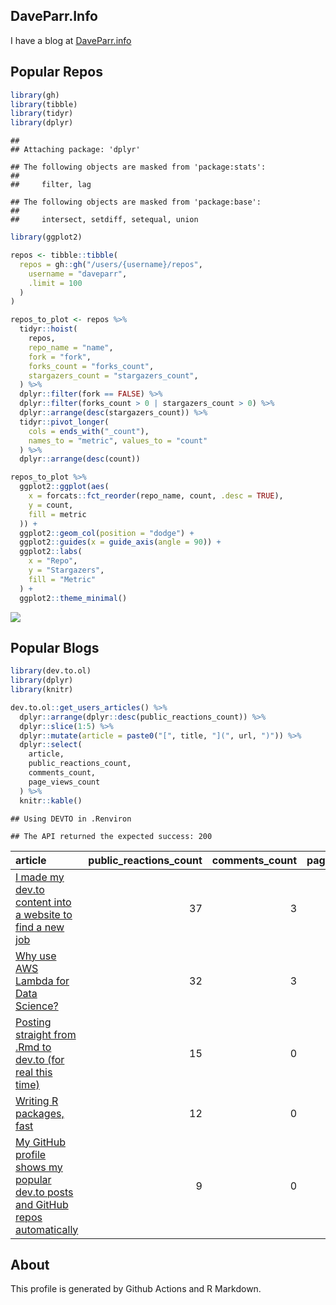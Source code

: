 
## DaveParr.Info

I have a blog at [DaveParr.info](DaveParr.info)

## Popular Repos

``` r
library(gh)
library(tibble)
library(tidyr)
library(dplyr)
```

    ## 
    ## Attaching package: 'dplyr'

    ## The following objects are masked from 'package:stats':
    ## 
    ##     filter, lag

    ## The following objects are masked from 'package:base':
    ## 
    ##     intersect, setdiff, setequal, union

``` r
library(ggplot2)

repos <- tibble::tibble(
  repos = gh::gh("/users/{username}/repos",
    username = "daveparr",
    .limit = 100
  )
)

repos_to_plot <- repos %>%
  tidyr::hoist(
    repos,
    repo_name = "name",
    fork = "fork",
    forks_count = "forks_count",
    stargazers_count = "stargazers_count",
  ) %>%
  dplyr::filter(fork == FALSE) %>%
  dplyr::filter(forks_count > 0 | stargazers_count > 0) %>%
  dplyr::arrange(desc(stargazers_count)) %>%
  tidyr::pivot_longer(
    cols = ends_with("_count"),
    names_to = "metric", values_to = "count"
  ) %>%
  dplyr::arrange(desc(count))

repos_to_plot %>%
  ggplot2::ggplot(aes(
    x = forcats::fct_reorder(repo_name, count, .desc = TRUE),
    y = count,
    fill = metric
  )) +
  ggplot2::geom_col(position = "dodge") +
  ggplot2::guides(x = guide_axis(angle = 90)) +
  ggplot2::labs(
    x = "Repo",
    y = "Stargazers",
    fill = "Metric"
  ) +
  ggplot2::theme_minimal()
```

![](README_files/figure-gfm/unnamed-chunk-1-1.png)<!-- -->

## Popular Blogs

``` r
library(dev.to.ol)
library(dplyr)
library(knitr)

dev.to.ol::get_users_articles() %>%
  dplyr::arrange(dplyr::desc(public_reactions_count)) %>%
  dplyr::slice(1:5) %>%
  dplyr::mutate(article = paste0("[", title, "](", url, ")")) %>%
  dplyr::select(
    article,
    public_reactions_count,
    comments_count,
    page_views_count
  ) %>%
  knitr::kable()
```

    ## Using DEVTO in .Renviron

    ## The API returned the expected success: 200

| article                                                                                                                                                                                       | public_reactions_count | comments_count | page_views_count |
|:----------------------------------------------------------------------------------------------------------------------------------------------------------------------------------------------|-----------------------:|---------------:|-----------------:|
| [I made my dev.to content into a website to find a new job](https://dev.to/daveparr/i-made-my-dev-to-content-into-a-website-to-find-a-new-job-2kn5)                                           |                     37 |              3 |              578 |
| [Why use AWS Lambda for Data Science?](https://dev.to/daveparr/why-use-aws-lambda-for-data-science-421)                                                                                       |                     32 |              3 |             1243 |
| [Posting straight from .Rmd to dev.to (for real this time)](https://dev.to/daveparr/posting-straight-from-rmd-to-dev-to-1j4p)                                                                 |                     15 |              0 |              210 |
| [Writing R packages, fast](https://dev.to/daveparr/writing-r-packages-fast-474c)                                                                                                              |                     12 |              0 |               77 |
| [My GitHub profile shows my popular dev.to posts and GitHub repos automatically](https://dev.to/daveparr/my-github-profile-shows-my-popular-dev-to-posts-and-github-repos-automatically-2n05) |                      9 |              0 |              191 |

## About

This profile is generated by Github Actions and R Markdown.

